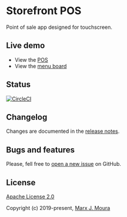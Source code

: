 # Storefront POS

Point of sale app designed for touchscreen.

## Live demo

- View the [POS](https://pos.storefront.community)
- View the [menu board](https://pos.storefront.community/#/menu-board)

## Status

[![CircleCI](https://circleci.com/gh/storefront-community/pos.svg?style=shield)](https://circleci.com/gh/storefront-community/pos)

## Changelog

Changes are documented in the [release notes](https://github.com/storefront-community/pos/releases).

## Bugs and features

Please, fell free to [open a new issue](https://github.com/storefront-community/pos/issues) on GitHub.

## License

[Apache License 2.0](https://github.com/storefront-community/pos/blob/master/LICENSE)

Copyright (c) 2019-present, [Marx J. Moura](https://github.com/marxjmoura)
